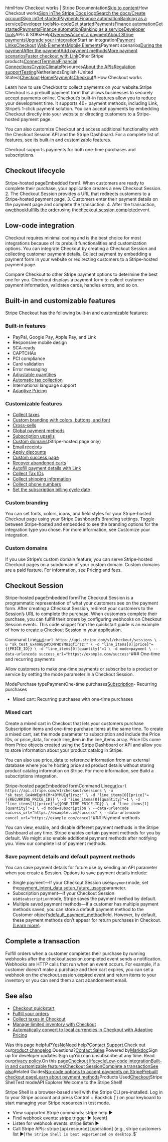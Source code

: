 htmlHow Checkout works | Stripe Documentation[Skip to content](#main-content)How Checkout works[Sign in](https://dashboard.stripe.com/login?redirect=https%3A%2F%2Fdocs.stripe.com%2Fpayments%2Fcheckout%2Fhow-checkout-works)[The Stripe Docs logo](/)[Search the docs/](#)[Create account](https://dashboard.stripe.com/register)[Sign in](https://dashboard.stripe.com/login?redirect=https%3A%2F%2Fdocs.stripe.com%2Fpayments%2Fcheckout%2Fhow-checkout-works)[Get started](/get-started)[Payments](/payments)[Finance automation](/finance-automation)[Banking as a service](/financial-services)[Developer tools](/development)[No-code](/no-code)[Get started](/get-started)[Payments](/payments)[Finance automation](/finance-automation)[](#)[Get started](/get-started)[Payments](/payments)[Finance automation](/finance-automation)[Banking as a service](/financial-services)[Developer tools](/development)[](#)APIs & SDKsHelp[Overview](/docs/payments)[Accept a payment](#)[About Stripe payments](#)[Upgrade your integration](/docs/payments/upgrades)Start an integration[Payment Links](#)[Checkout](#)
[Web Elements](#)[Mobile Elements](#)Payment scenarios[During the payment](#)[After the payment](#)[Add payment methods](#)[More payment scenarios](#)[Faster checkout with Link](#)Other Stripe products[Connect](#)[Terminal](#)[Financial Connections](#)[Crypto](#)[Climate](#)Resources[About the APIs](#)[Regulation support](#)[Testing](/docs/testing)NetherlandsEnglish (United States)[](#)[](#)[Checkout](/payments/checkout)·[Home](/docs)[Payments](/docs/payments)[Checkout](/docs/payments/checkout)# How Checkout works

Learn how to use Checkout to collect payments on your website.Stripe Checkout is a prebuilt payment form that allows businesses to securely accept payments online. Checkout’s built-in features allow you to reduce your development time. It supports 40+ payment methods, including Link, Stripe’s 1-click payment solution. You can accept payments by embedding Checkout directly into your website or directing customers to a Stripe-hosted payment page.

You can also customize Checkout and access additional functionality with the Checkout Session API and the Stripe Dashboard. For a complete list of features, see its built-in and customizable features.

Checkout supports payments for both one-time purchases and subscriptions.

## Checkout lifecycle

Stripe-hosted pageEmbedded form1. When customers are ready to complete their purchase, your application creates a new Checkout Session.
2. The Checkout Session provides a URL that redirects customers to a Stripe-hosted payment page.
3. Customers enter their payment details on the payment page and complete the transaction.
4. After the transaction, a[webhook](/webhooks)[fulfills the order](/payments/checkout/fulfill-orders)using the[checkout.session.completed](/api/events/types#event_types-checkout.session.completed)event.

## Low-code integration

Checkout requires minimal coding and is the best choice for most integrations because of its prebuilt functionalities and customization options. You can integrate Checkout by creating a Checkout Session and collecting customer payment details. Collect payment by embedding a payment form in your website or redirecting customers to a Stripe-hosted payment page.

Compare Checkout to other Stripe payment options to determine the best one for you. Checkout displays a payment form to collect customer payment information, validates cards, handles errors, and so on.

## Built-in and customizable features

Stripe Checkout has the following built-in and customizable features:

### Built-in features

- PayPal, Google Pay, Apple Pay, and Link
- Responsive mobile design
- SCA-ready
- CAPTCHAs
- PCI compliance
- Card validation
- Error messaging
- [Adjustable quantities](/payments/checkout/adjustable-quantity)
- [Automatic tax collection](/tax/checkout)
- International language support
- [Adaptive Pricing](/payments/checkout/adaptive-pricing)

### Customizable features

- [Collect taxes](/payments/checkout/taxes)
- [Custom branding with colors, buttons, and font](/payments/checkout/customization)
- [Cross-sells](/payments/checkout/cross-sells)
- [Global payment methods](/payments/dashboard-payment-methods)
- [Subscription upsells](/payments/checkout/upsells)
- [Custom domains](/payments/checkout/custom-domains)(Stripe-hosted page only)
- [Email receipts](/receipts)
- [Apply discounts](/payments/checkout/discounts)
- [Custom success page](/payments/checkout/custom-success-page)
- [Recover abandoned carts](/payments/checkout/abandoned-carts)
- [Autofill payment details with Link](/payments/checkout/customization#link)
- [Collect Tax IDs](/tax/checkout/tax-ids)
- [Collect shipping information](/payments/collect-addresses?payment-ui=checkout)
- [Collect phone numbers](/payments/checkout/phone-numbers)
- [Set the subscription billing cycle date](/payments/checkout/billing-cycle)

### Custom branding

You can set fonts, colors, icons, and field styles for your Stripe-hosted Checkout page using your Stripe Dashboard’s Branding settings. Toggle between Stripe-hosted and embedded to see the branding options for the integration type you chose. For more information, see Customize your integration.

### Custom domains

If you use Stripe’s custom domain feature, you can serve Stripe-hosted Checkout pages on a subdomain of your custom domain. Custom domains are a paid feature. For information, see Pricing and fees.

## Checkout Session

Stripe-hosted pageEmbedded formThe Checkout Session is a programmatic representation of what your customers see on the payment form. After creating a Checkout Session, redirect your customers to the Session’s URL to complete the purchase. When customers complete their purchase, you can fulfill their orders by configuring webhooks on Checkout Session events. This code snippet from the quickstart guide is an example of how to create a Checkout Session in your application.

Command Line[curl](#)`curl https://api.stripe.com/v1/checkout/sessions \
  -u "sk_test_Gx4mWEgHtCMr4DYMUIqfIrsz:" \
  -d "line_items[0][price]"={{PRICE_ID}} \
  -d "line_items[0][quantity]"=1 \
  -d mode=payment \
  --data-urlencode success_url="https://example.com/success"`### One-time and recurring payments

Allow customers to make one-time payments or subscribe to a product or service by setting the mode parameter in a Checkout Session.

ModePurchase typePaymentOne-time purchases[Subscription](/billing/subscriptions/overview)- Recurring purchases
- Mixed cart: Recurring purchases with one-time purchases

### Mixed cart

Create a mixed cart in Checkout that lets your customers purchase Subscription items and one-time purchase items at the same time. To create a mixed cart, set the mode parameter to subscription and include the Price IDs, or price_data, for each line_item in the line_items array. Price IDs come from Price objects created using the Stripe Dashboard or API and allow you to store information about your product catalog in Stripe.

You can also use price_data to reference information from an external database where you’re hosting price and product details without storing product catalog information on Stripe. For more information, see Build a subscriptions integration.

Stripe-hosted pageEmbedded formCommand Line[curl](#)`curl https://api.stripe.com/v1/checkout/sessions \
  -u "sk_test_Gx4mWEgHtCMr4DYMUIqfIrsz:" \
  -d "line_items[0][price]"={{RECURRING_PRICE_ID}} \
  -d "line_items[0][quantity]"=1 \
  -d "line_items[1][price]"={{ONE_TIME_PRICE_ID}} \
  -d "line_items[1][quantity]"=1 \
  -d mode=subscription \
  --data-urlencode success_url="https://example.com/success" \
  --data-urlencode cancel_url="https://example.com/cancel"`### Payment methods

You can view, enable, and disable different payment methods in the Stripe Dashboard at any time. Stripe enables certain payment methods for you by default. We might also enable additional payment methods after notifying you. View our complete list of payment methods.

### Save payment details and default payment methods

You can save payment details for future use by sending an API parameter when you create a Session. Options to save payment details include:

- Single payment—If your Checkout Session uses`payment`mode, set the[payment_intent_data.setup_future_usage](/payments/payment-intents#future-usage)parameter.
- Subscription payment—If your Checkout Session uses`subscription`mode, Stripe saves the payment method by default.
- Multiple saved payment methods—If a customer has multiple payment methods saved, you can store a default payment method to the Customer object’s[default_payment_method](/api/customers/object#customer_object-invoice_settings-default_payment_method)field. However, by default, these payment methods don’t appear for return purchases in Checkout.[(Learn more)](/payments/accept-a-payment?platform=web&ui=checkout#save-payment-method-details).

## Complete a transaction

Fulfill orders when a customer completes their purchase by running webhooks after the checkout.session.completed event sends a notification. Webhooks are HTTP calls that run when an event occurs. For example, if a customer doesn’t make a purchase and their cart expires, you can set a webhook on the checkout.session.expired event and return items to your inventory or you can send them a cart abandonment email.

## See also

- [Checkout quickstart](/checkout/quickstart)
- [Fulfill your orders](/payments/checkout/fulfill-orders)
- [Collect taxes in Checkout](/payments/checkout/taxes)
- [Manage limited inventory with Checkout](/payments/checkout/managing-limited-inventory)
- [Automatically convert to local currencies in Checkout with Adaptive Pricing](/payments/checkout/adaptive-pricing)

Was this page helpful?[Yes](#)[No](#)Need help?[Contact Support](https://support.stripe.com/).Check out our[product changelog](https://stripe.com/blog/changelog).Questions?[Contact Sales](https://stripe.com/contact/sales).Powered by[Markdoc](https://markdoc.dev)Sign up for developer updates:Sign upYou can unsubscribe at any time. Read our[privacy policy](https://stripe.com/privacy).On this page[Checkout lifecycle](#lifecycle)[Low-code integration](#low-code)[Built-in and customizable features](#features)[Checkout Session](#session)[Complete a transaction](#complete)[See also](#see-also)Related Guides[No-code options to accept payments on Stripe](/docs/no-code)[Prebuilt checkout page](/docs/checkout/quickstart)[Learn about payment methods](/docs/payments/payment-methods/overview)Products Used[Checkout](/payments/checkout)Stripe ShellTest modeAPI Explorer[](https://stripe.com/docs/stripe-cli#install)`Welcome to the Stripe Shell!

Stripe Shell is a browser-based shell with the Stripe CLI pre-installed. Log in to your
Stripe account and press Control + Backtick (`) on your keyboard to start managing your Stripe
resources in test mode.

- View supported Stripe commands: stripe help ▶️
- Find webhook events: stripe trigger ▶️ [event]
- Listen for webhook events: stripe listen ▶
- Call Stripe APIs: stripe [api resource] [operation] (e.g., stripe customers list ▶️)`The Stripe Shell is best experienced on desktop.`$`